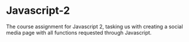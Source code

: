 # Javascript-2
The course assignment for Javascript 2, tasking us with creating a social media page with all functions requested through Javascript.
